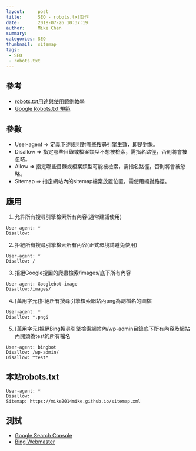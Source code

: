 ```yaml
---
layout:     post
title:      SEO - robots.txt製作
date:       2018-07-26 10:37:19
author:     Mike Chen
summary:    
categories: SEO
thumbnail:  sitemap
tags:
 - SEO
 - robots.txt
---
```


## 參考

* [robots.txt用途與使用範例教學](https://www.awoo.com.tw/blog/2018/03/robotstxt-crawl/)
* [Google Robots.txt 規範](https://developers.google.com/search/reference/robots_txt?hl=zh-tw)

## 參數

* User-agent => 定義下述規則對哪些搜尋引擎生效，即是對象。
* Disallow => 指定哪些目錄或檔案類型不想被檢索，需指名路徑，否則將會被忽略。
* Allow => 指定哪些目錄或檔案類型可能被檢索，需指名路徑，否則將會被忽略。
* Sitemap => 指定網站內的sitemap檔案放置位置，需使用絕對路徑。


## 應用

1. 允許所有搜尋引擎檢索所有內容(通常建議使用)

```
User-agent: *
Disallow:
```

2. 拒絕所有搜尋引擎檢索所有內容(正式環境請避免使用)

```
User-agent: *
Disallow: /
```

3. 拒絕Google搜圖的爬蟲檢索/images/底下所有內容

```
User-agent: Googlebot-image
Disallow:/images/
```

4. [萬用字元]拒絕所有搜尋引擎檢索網站內png為副檔名的圖檔

```
User-agent: *
Disallow: *.png$
```

5. [萬用字元]拒絕Bing搜尋引擎檢索網站內/wp-admin目錄底下所有內容及網站內開頭為test的所有檔名

```
User-agent: bingbot
Disallow: /wp-admin/
Disallow: ^test*
```

## 本站robots.txt

```
User-agent: *
Disallow:
Sitemap: https://mike2014mike.github.io/sitemap.xml
```

## 測試

* [Google Search Console](https://www.google.com/webmasters/tools/home?hl=zh-TW)
* [Bing Webmaster](https://www.bing.com/toolbox/webmaster)

